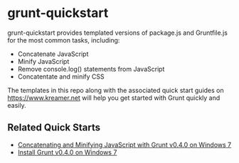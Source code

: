 grunt-quickstart
================

grunt-quickstart provides templated versions of package.js and Gruntfile.js for 
the most common tasks, including:
- Concatenate JavaScript
- Minify JavaScript
- Remove console.log() statements from JavaScript
- Concatentate and minify CSS

The templates in this repo along with the associated quick start guides on 
https://www.kreamer.net will help you get started with Grunt quickly and easily.

Related Quick Starts
--------------------
- [Concatenating and Minifying JavaScript with Grunt v0.4.0 on Windows 7](https://www.kreamer.net/blog/grunt/101)
- [Install Grunt v0.4.0 on Windows 7](https://www.kreamer.net/blog/grunt/99)
